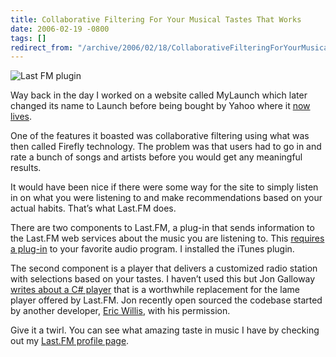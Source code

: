 ```yaml
---
title: Collaborative Filtering For Your Musical Tastes That Works
date: 2006-02-19 -0800
tags: []
redirect_from: "/archive/2006/02/18/CollaborativeFilteringForYourMusicalTastesThatWorks.aspx/"
---
```


![Last FM plugin](https://haacked.com/images/psplugin.png)

Way back in the day I worked on a website called MyLaunch which later
changed its name to Launch before being bought by Yahoo where it [now
lives](http://music.yahoo.com/ "Launch").

One of the features it boasted was collaborative filtering using what
was then called Firefly technology. The problem was that users had to go
in and rate a bunch of songs and artists before you would get any
meaningful results.

It would have been nice if there were some way for the site to simply
listen in on what you were listening to and make recommendations based
on your actual habits. That’s what Last.FM does.

There are two components to Last.FM, a plug-in that sends information to
the Last.FM web services about the music you are listening to. This
[requires a
plug-in](http://www.last.fm/postsignup.php "Last.FM Plugins") to your
favorite audio program. I installed the iTunes plugin.

The second component is a player that delivers a customized radio
station with selections based on your tastes. I haven’t used this but
Jon Galloway [writes about a C\#
player](http://weblogs.asp.net/jgalloway/archive/2006/02/19/438544.aspx "Last.FM Player")
that is a worthwhile replacement for the lame player offered by Last.FM.
Jon recently open sourced the codebase started by another developer,
[Eric Willis](http://www.fairlyrealistic.com/ "Eric Willis's Blog"),
with his permission.

Give it a twirl. You can see what amazing taste in music I have by
checking out my [Last.FM profile
page](http://www.last.fm/user/haacked/ "My Last.FM Profile Page").


